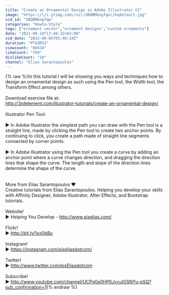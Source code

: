 ```yaml
---
title: "Create an Ornamental Design in Adobe Illustrator CC"
image: "https:\/\/i.ytimg.com\/vi\/5BQBMbxgfqw\/hqdefault.jpg"
vid_id: "5BQBMbxgfqw"
categories: "Howto-Style"
tags: ["ornament vector","ornament designs","custom ornaments"]
date: "2021-09-14T17:48:32+03:00"
vid_date: "2015-08-05T05:46:34Z"
duration: "PT43M1S"
viewcount: "60434"
likeCount: "759"
dislikeCount: "18"
channel: "Elias Sarantopoulos"
---
```

{% raw %}In this tutorial I will be showing you ways and techniques how to design an ornamental design as such using the Pen tool, the Width tool, the Transform Effect among others.<br /><br />Download exercise file at:<br /><a rel="nofollow" target="blank" href="http://3rdelement.com/illustrator-tutorials/create-an-ornamental-design/">http://3rdelement.com/illustrator-tutorials/create-an-ornamental-design/</a><br /><br />Illustrator Pen Tool:<br /><br />▶ In Adobe Illustrator the simplest path you can draw with the Pen tool is a straight line, made by clicking the Pen tool to create two anchor points. By continuing to click, you create a path made of straight line segments connected by corner points.<br /><br />▶ In Adobe Illustrator using the Pen tool you create a curve by adding an anchor point where a curve changes direction, and dragging the direction lines that shape the curve. The length and slope of the direction lines determine the shape of the curve.<br /><br /><br />More from Elias Sarantopoulos ❤<br />Creative tutorials from Elias Sarantopoulos.  Helping you develop your skills with Affinity Designer, Adobe Illustrator, After Effects, and Bootstrap tutorials.<br /><br />Website!<br />▶ Helping You Develop - <a rel="nofollow" target="blank" href="http://www.pixelias.com/">http://www.pixelias.com/</a><br /><br />Flickr!<br />▶ <a rel="nofollow" target="blank" href="http://bit.ly/1xx0bBu">http://bit.ly/1xx0bBu</a> <br /><br />Instagram!<br />▶ <a rel="nofollow" target="blank" href="https://instagram.com/pixeliasdotcom/">https://instagram.com/pixeliasdotcom/</a><br /><br />Twitter!<br />▶ <a rel="nofollow" target="blank" href="http://www.twitter.com/pixEliasdotcom">http://www.twitter.com/pixEliasdotcom</a><br /><br />Subscribe!<br />▶ <a rel="nofollow" target="blank" href="http://www.youtube.com/channel/UCPq0a0HP6JvculGSNYu-pSQ?sub_confirmation=1">http://www.youtube.com/channel/UCPq0a0HP6JvculGSNYu-pSQ?sub_confirmation=1</a>{% endraw %}
